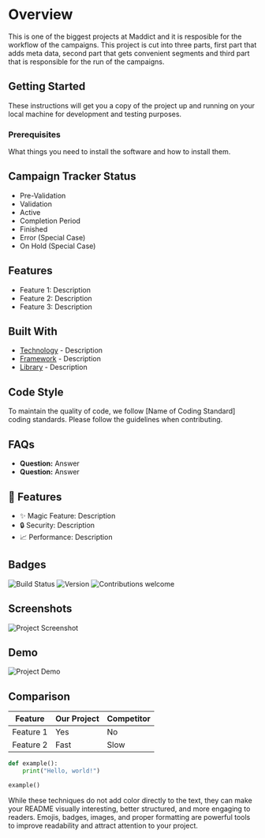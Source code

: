 # Overview

This is one of the biggest projects at Maddict and it is resposible for the workflow of the campaigns. This project is cut into three parts, first part that adds meta data, second part that gets convenient segments and third part that is responsible for the run of the campaigns. 

## Getting Started

These instructions will get you a copy of the project up and running on your local machine for development and testing purposes.

### Prerequisites

What things you need to install the software and how to install them.

## Campaign Tracker Status

- Pre-Validation
- Validation
- Active
- Completion Period
- Finished
- Error (Special Case)
- On Hold (Special Case)

## Features

- Feature 1: Description
- Feature 2: Description
- Feature 3: Description

## Built With

- [Technology](link) - Description
- [Framework](link) - Description
- [Library](link) - Description

## Code Style

To maintain the quality of code, we follow [Name of Coding Standard] coding standards. Please follow the guidelines when contributing.

## FAQs

- **Question:** Answer
- **Question:** Answer

## 🚀 Features

- ✨ Magic Feature: Description
- 🔒 Security: Description
- 📈 Performance: Description

## Badges

![Build Status](https://img.shields.io/badge/build-passing-brightgreen)
![Version](https://img.shields.io/badge/version-1.0.0-blue)
![Contributions welcome](https://img.shields.io/badge/contributions-welcome-orange.svg)

## Screenshots

![Project Screenshot](link-to-screenshot.png)

## Demo

![Project Demo](link-to-demo.gif)

## Comparison

| Feature   | Our Project | Competitor |
| --------- | ----------- | ---------- |
| Feature 1 | Yes         | No         |
| Feature 2 | Fast        | Slow       |

```python
def example():
    print("Hello, world!")

example()
```

While these techniques do not add color directly to the text, they can make your README visually interesting, better structured, and more engaging to readers. Emojis, badges, images, and proper formatting are powerful tools to improve readability and attract attention to your project.
